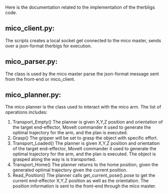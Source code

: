 Here is the documentation related to the implementation of the therbligs code.

## mico_client.py:
  The scripts creates a local socket get connected to the mico master, sends over a json-format therbigs for execution.
  
## mico_parser.py:
  The class is used by the mico master parse the json-format message sent from the front-end or mico_client.
  
## mico_planner.py:
  The mico planner is the class used to interact with the mico arm. 
  The list of operations includes:
  1. Transport_Empty()
    The planner is given X,Y,Z position and orientation of the target end-effector, MoveIt commander it used to generate the optimal trajectory for the arm, and the plan is executed.
  2. Grasp()
    The gripper will be set to grasp the object with specific effort.
  3. Transport_Loaded()
    The planner is given X,Y,Z position and orientation of the target end-effector, MoveIt commander it used to generate the optimal trajectory for the arm, and the plan is executed. The object is grasped along the way is is transported.
  4. Transport_Home()
    The planner returns to the home position, given the generated optimal trajectory given the current position.
  5. Read_Position()
    The planner calls get_current_pose().pose to get the current end-effector X,Y,Z position as well as the orientation. The position information is sent to the front-end through the mico master. 
